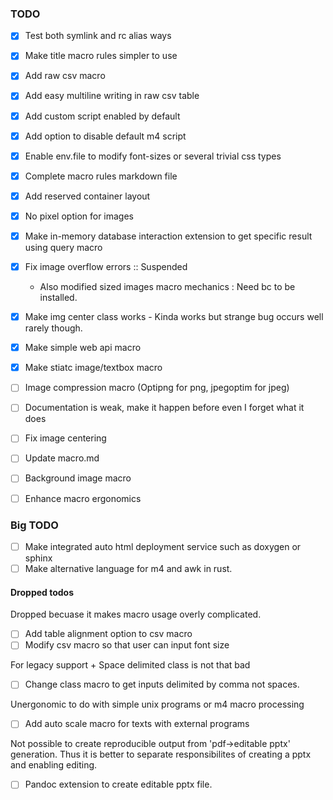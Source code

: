 ### TODO

* [x] Test both symlink and rc alias ways
* [x] Make title macro rules simpler to use
* [x] Add raw csv macro
* [x] Add easy multiline writing in raw csv table
* [x] Add custom script enabled by default
* [x] Add option to disable default m4 script
* [x] Enable env.file to modify font-sizes or several trivial css types
* [x] Complete macro rules markdown file
* [x] Add reserved container layout 
* [x] No pixel option for images
* [x] Make in-memory database interaction extension to get specific result using query macro
* [x] Fix image overflow errors :: Suspended
    - Also modified sized images macro mechanics : Need bc to be installed.
* [x] Make img center class works - Kinda works but strange bug occurs well rarely though.
* [x] Make simple web api macro
* [x] Make stiatc image/textbox macro

* [ ] Image compression macro (Optipng for png, jpegoptim for jpeg)
* [ ] Documentation is weak, make it happen before even I forget what it does
* [ ] Fix image centering 
* [ ] Update macro.md
* [ ] Background image macro
* [ ] Enhance macro ergonomics

### Big TODO

* [ ] Make integrated auto html deployment service such as doxygen or sphinx
* [ ] Make alternative language for m4 and awk in rust.

#### Dropped todos

Dropped becuase it makes macro usage overly complicated.
* [ ] Add table alignment option to csv macro 
* [ ] Modify csv macro so that user can input font size

For legacy support + Space delimited class is not that bad
* [ ] Change class macro to get inputs delimited by comma not spaces.

Unergonomic to do with simple unix programs or m4 macro processing
* [ ] Add auto scale macro for texts with external programs

Not possible to create reproducible output from 'pdf->editable pptx' generation.
Thus it is better to separate responsibilites of creating a pptx and enabling editing.
* [ ] Pandoc extension to create editable pptx file.
